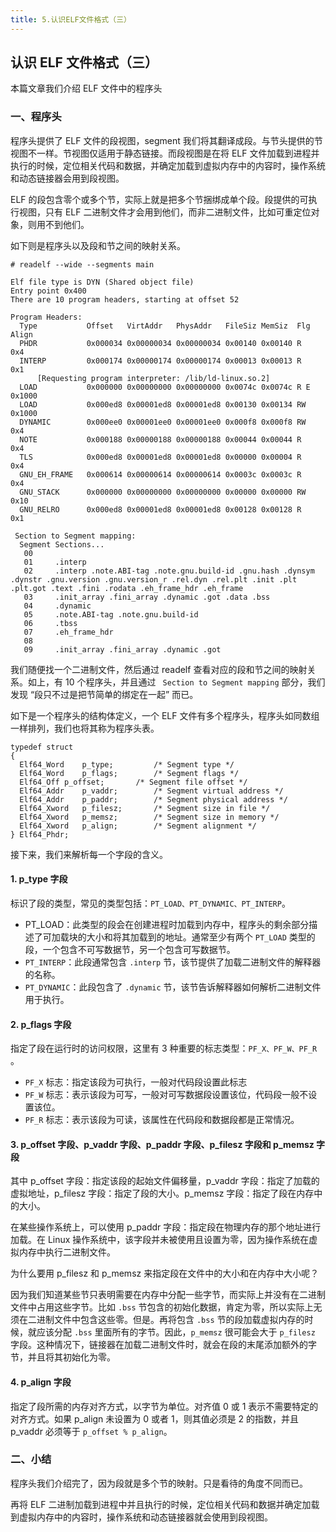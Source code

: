 ```yaml
---
title: 5.认识ELF文件格式（三）
---
```


## 认识 ELF 文件格式（三）

本篇文章我们介绍 ELF 文件中的程序头

### 一、程序头

程序头提供了 ELF 文件的段视图，segment 我们将其翻译成段。与节头提供的节视图不一样。节视图仅适用于静态链接。而段视图是在将 ELF 文件加载到进程并执行的时候，定位相关代码和数据，并确定加载到虚拟内存中的内容时，操作系统和动态链接器会用到段视图。

ELF 的段包含零个或多个节，实际上就是把多个节捆绑成单个段。段提供的可执行视图，只有 ELF 二进制文件才会用到他们，而非二进制文件，比如可重定位对象，则用不到他们。

如下则是程序头以及段和节之间的映射关系。

```shell
# readelf --wide --segments main 

Elf file type is DYN (Shared object file)
Entry point 0x400
There are 10 program headers, starting at offset 52

Program Headers:
  Type           Offset   VirtAddr   PhysAddr   FileSiz MemSiz  Flg Align
  PHDR           0x000034 0x00000034 0x00000034 0x00140 0x00140 R   0x4
  INTERP         0x000174 0x00000174 0x00000174 0x00013 0x00013 R   0x1
      [Requesting program interpreter: /lib/ld-linux.so.2]
  LOAD           0x000000 0x00000000 0x00000000 0x0074c 0x0074c R E 0x1000
  LOAD           0x000ed8 0x00001ed8 0x00001ed8 0x00130 0x00134 RW  0x1000
  DYNAMIC        0x000ee0 0x00001ee0 0x00001ee0 0x000f8 0x000f8 RW  0x4
  NOTE           0x000188 0x00000188 0x00000188 0x00044 0x00044 R   0x4
  TLS            0x000ed8 0x00001ed8 0x00001ed8 0x00000 0x00004 R   0x4
  GNU_EH_FRAME   0x000614 0x00000614 0x00000614 0x0003c 0x0003c R   0x4
  GNU_STACK      0x000000 0x00000000 0x00000000 0x00000 0x00000 RW  0x10
  GNU_RELRO      0x000ed8 0x00001ed8 0x00001ed8 0x00128 0x00128 R   0x1

 Section to Segment mapping:
  Segment Sections...
   00     
   01     .interp 
   02     .interp .note.ABI-tag .note.gnu.build-id .gnu.hash .dynsym .dynstr .gnu.version .gnu.version_r .rel.dyn .rel.plt .init .plt .plt.got .text .fini .rodata .eh_frame_hdr .eh_frame 
   03     .init_array .fini_array .dynamic .got .data .bss 
   04     .dynamic 
   05     .note.ABI-tag .note.gnu.build-id 
   06     .tbss 
   07     .eh_frame_hdr 
   08     
   09     .init_array .fini_array .dynamic .got
```

我们随便找一个二进制文件，然后通过 readelf 查看对应的段和节之间的映射关系。如上，有 10 个程序头，并且通过 ` Section to Segment mapping` 部分，我们发现 “段只不过是把节简单的绑定在一起” 而已。

如下是一个程序头的结构体定义，一个 ELF 文件有多个程序头，程序头如同数组一样排列，我们也将其称为程序头表。

```
typedef struct
{
  Elf64_Word	p_type;			/* Segment type */
  Elf64_Word	p_flags;		/* Segment flags */
  Elf64_Off	p_offset;		/* Segment file offset */
  Elf64_Addr	p_vaddr;		/* Segment virtual address */
  Elf64_Addr	p_paddr;		/* Segment physical address */
  Elf64_Xword	p_filesz;		/* Segment size in file */
  Elf64_Xword	p_memsz;		/* Segment size in memory */
  Elf64_Xword	p_align;		/* Segment alignment */
} Elf64_Phdr;
```

接下来，我们来解析每一个字段的含义。

#### 1. p_type 字段

标识了段的类型，常见的类型包括：`PT_LOAD、PT_DYNAMIC、PT_INTERP`。

- PT_LOAD：此类型的段会在创建进程时加载到内存中，程序头的剩余部分描述了可加载块的大小和将其加载到的地址。通常至少有两个 `PT_LOAD` 类型的段，一个包含不可写数据节，另一个包含可写数据节。
- `PT_INTERP`：此段通常包含 `.interp` 节，该节提供了加载二进制文件的解释器的名称。
- `PT_DYNAMIC`：此段包含了 `.dynamic` 节，该节告诉解释器如何解析二进制文件用于执行。

#### 2. p_flags 字段

指定了段在运行时的访问权限，这里有 3 种重要的标志类型：`PF_X、PF_W、PF_R` 。

- `PF_X` 标志：指定该段为可执行，一般对代码段设置此标志
- `PF_W` 标志：表示该段为可写，一般对可写数据段设置该位，代码段一般不设置该位。
- `PF_R` 标志：表示该段为可读，该属性在代码段和数据段都是正常情况。

#### 3. p_offset 字段、p_vaddr 字段、p_paddr 字段、p_filesz 字段和 p_memsz 字段

其中 p_offset 字段：指定该段的起始文件偏移量，p_vaddr 字段：指定了加载的虚拟地址，p_filesz 字段：指定了段的大小。p_memsz 字段：指定了段在内存中的大小。

在某些操作系统上，可以使用 p_paddr 字段：指定段在物理内存的那个地址进行加载。在 Linux 操作系统中，该字段并未被使用且设置为零，因为操作系统在虚拟内存中执行二进制文件。

为什么要用 p_filesz 和 p_memsz 来指定段在文件中的大小和在内存中大小呢？

因为我们知道某些节只表明需要在内存中分配一些字节，而实际上并没有在二进制文件中占用这些字节。比如 `.bss` 节包含的初始化数据，肯定为零，所以实际上无须在二进制文件中包含这些零。但是。再将包含 `.bss` 节的段加载虚拟内存的时候，就应该分配 `.bss` 里面所有的字节。因此，`p_memsz` 很可能会大于 `p_filesz` 字段。这种情况下，链接器在加载二进制文件时，就会在段的末尾添加额外的字节，并且将其初始化为零。

#### 4. p_align 字段

指定了段所需的内存对齐方式，以字节为单位。对齐值 0 或 1 表示不需要特定的对齐方式。如果 p_align 未设置为 0 或者 1，则其值必须是 2 的指数，并且 p_vaddr 必须等于 `p_offset % p_align`。

### 二、小结

程序头我们介绍完了，因为段就是多个节的映射。只是看待的角度不同而已。

再将 ELF 二进制加载到进程中并且执行的时候，定位相关代码和数据并确定加载到虚拟内存中的内容时，操作系统和动态链接器就会使用到段视图。
